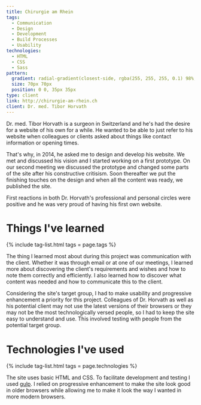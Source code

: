 ```yaml
---
title: Chirurgie am Rhein
tags:
  - Communication
  - Design
  - Development
  - Build Processes
  - Usability
technologies:
  - HTML
  - CSS
  - Sass
pattern:
  gradient: radial-gradient(closest-side, rgba(255, 255, 255, 0.1) 98%, rgb(133, 184, 68) 99%), radial-gradient(closest-side, rgba(255, 255, 255, 0.1) 98%, rgb(133, 184, 68) 99%), rgb(133, 184, 68)
  size: 70px 70px
  position: 0 0, 35px 35px
type: client
link: http://chirurgie-am-rhein.ch
client: Dr. med. Tibor Horvath
---
```


Dr. med. Tibor Horvath is a surgeon in Switzerland and he's had the desire for a website of his own for a while. He wanted to be able to just refer to his website when colleagues or clients asked about things like contact information or opening times.

That's why, in 2014, he asked me to design and develop his website. We met and discussed his vision and I started working on a first prototype. On our second meeting we discussed the prototype and changed some parts of the site after his constructive critisism. Soon thereafter we put the finishing touches on the design and when all the content was ready, we published the site.

First reactions in both Dr. Horvath's professional and personal circles were positive and he was very proud of having his first own website.

# Things I've learned

{% include tag-list.html tags = page.tags %}

The thing I learned most about during this project was communication with the client. Whether it was through email or at one of our meetings, I learned more about discovering the client's requirements and wishes and how to note them correctly and efficiently. I also learned how to discover what content was needed and how to communicate this to the client.

Considering the site's target group, I had to make usability and progressive enhancement a priority for this project. Colleagues of Dr. Horvath as well as his potential client may not use the latest versions of their browsers or they may not be the most technologically versed people, so I had to keep the site easy to understand and use. This involved testing with people from the potential target group.

# Technologies I've used

{% include tag-list.html tags = page.technologies %}

The site uses basic HTML and CSS. To facilitate development and testing I used [gulp](http://gulpjs.com). I relied on progressive enhancement to make the site look good in older browsers while allowing me to make it look the way I wanted in more modern browsers.